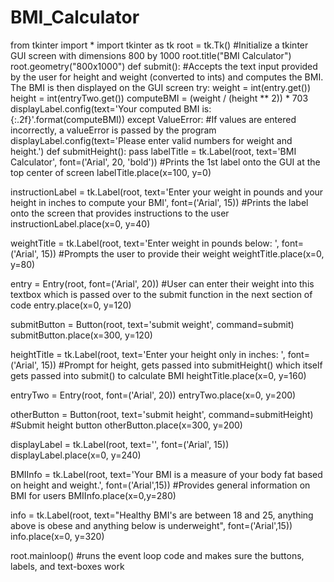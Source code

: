 # BMI_Calculator
from tkinter import *
import tkinter as tk
root = tk.Tk() #Initialize a tkinter GUI screen with dimensions 800 by 1000
root.title("BMI Calculator")
root.geometry("800x1000")
def submit(): #Accepts the text input provided by the user for height and weight (converted to ints) and computes the BMI. The BMI is then displayed on the GUI screen
    try:
        weight = int(entry.get())
        height = int(entryTwo.get())
        computeBMI = (weight / (height ** 2)) * 703
        displayLabel.config(text='Your computed BMI is: {:.2f}'.format(computeBMI))
    except ValueError: #If values are entered incorrectly, a valueError is passed by the program
        displayLabel.config(text='Please enter valid numbers for weight and height.')
def submitHeight():
    pass
labelTitle = tk.Label(root, text='BMI Calculator', font=('Arial', 20, 'bold')) #Prints the 1st label onto the GUI at the top center of screen
labelTitle.place(x=100, y=0)

instructionLabel = tk.Label(root, text='Enter your weight in pounds and your height in inches to compute your BMI', font=('Arial', 15)) #Prints the label onto the screen that provides instructions to the user
instructionLabel.place(x=0, y=40)

weightTitle = tk.Label(root, text='Enter weight in pounds below: ', font=('Arial', 15)) #Prompts the user to provide their weight
weightTitle.place(x=0, y=80)

entry = Entry(root, font=('Arial', 20)) #User can enter their weight into this textbox which is passed over to the submit function in the next section of code
entry.place(x=0, y=120)

submitButton = Button(root, text='submit weight', command=submit)
submitButton.place(x=300, y=120)

heightTitle = tk.Label(root, text='Enter your height only in inches: ', font=('Arial', 15)) #Prompt for height, gets passed into submitHeight() which itself gets passed into submit() to calculate BMI
heightTitle.place(x=0, y=160)

entryTwo = Entry(root, font=('Arial', 20))
entryTwo.place(x=0, y=200)

otherButton = Button(root, text='submit height', command=submitHeight) #Submit height button
otherButton.place(x=300, y=200)

displayLabel = tk.Label(root, text='', font=('Arial', 15))
displayLabel.place(x=0, y=240)

BMIInfo = tk.Label(root, text='Your BMI is a measure of your body fat based on height and weight.', font=('Arial',15)) #Provides general information on BMI for users
BMIInfo.place(x=0,y=280)

info = tk.Label(root, text="Healthy BMI's are between 18 and 25, anything above is obese and anything below is underweight", font=('Arial',15))
info.place(x=0, y=320)

root.mainloop() #runs the event loop code and makes sure the buttons, labels, and text-boxes work
